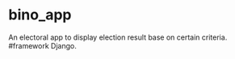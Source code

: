 # bino_app
An electoral app to display election result base on certain criteria. #framework Django. 
